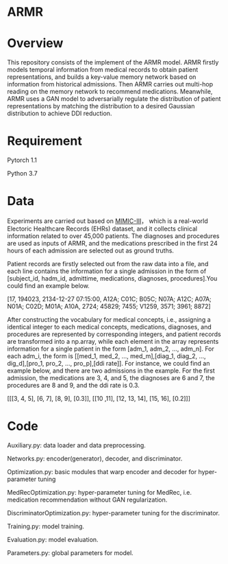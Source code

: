# ARMR

# Overview
This repository consists of the implement of the ARMR model. ARMR firstly models temporal information from medical records to obtain patient representations, and builds a key-value memory network based on information from historical admissions. Then ARMR carries out multi-hop reading on the memory network to recommend medications. Meanwhile, ARMR uses a GAN model to adversarially regulate the distribution of patient representations by matching the distribution to a desired Gaussian distribution to achieve DDI reduction.

# Requirement
Pytorch 1.1

Python 3.7

# Data
Experiments are carried out based on [MIMIC-III](https://mimic.physionet.org)， which is a real-world Electoric Healthcare Records (EHRs) dataset, and it collects clinical information related to over 45,000 patients. The diagnoses and procedures are used as inputs of ARMR, and the medications prescribed in the first 24 hours of each admission are selected out as ground truths.

Patient records are firstly selected out from the raw data into a file, and each line contains the information for a single admission in the form of \[subject_id, hadm_id, admittime, medications, diagnoses, procedures\].You could find an example below.

\[17, 194023, 2134-12-27 07:15:00, A12A; C01C; B05C; N07A; A12C; A07A; N01A; C02D; M01A; A10A, 2724; 45829; 7455; V1259, 3571; 3961; 8872\]

After constructing the vocabulary for medical concepts, i.e., assigning a identical integer to each medical concepts, medications, diagnoses, and procedures are represented by corresponding integers, and patient records are transformed into a np.array, while each element in the array represents information for a single patient in the form \[adm_1, adm_2, ..., adm_n\]. For each adm_i, the form is \[\[med_1, med_2, ..., med_m\],\[diag_1, diag_2, ..., dig_d\],\[pro_1, pro_2, ..., pro_p\],\[ddi rate\]]. For instance, we could find an example below, and there are two admissions in the example. For the first admission, the medications are 3, 4, and 5, the diagnoses are 6 and 7, the procedures are 8 and 9, and the ddi rate is 0.3.

\[\[\[3, 4, 5\], \[6, 7\], \[8, 9\], \[0.3\]\], \[\[10 ,11\], \[12, 13, 14\], \[15, 16\], \[0.2\]\]\]

# Code

Auxiliary.py: data loader and data preprocessing.

Networks.py: encoder(generator), decoder, and discriminator.

Optimization.py: basic modules that warp encoder and decoder for hyper-parameter tuning

MedRecOptimization.py: hyper-parameter tuning for MedRec, i.e. medication recommendation without GAN regularization.

DiscriminatorOptimization.py: hyper-parameter tuning for the discriminator.

Training.py: model training.

Evaluation.py: model evaluation.

Parameters.py: global parameters for model.








